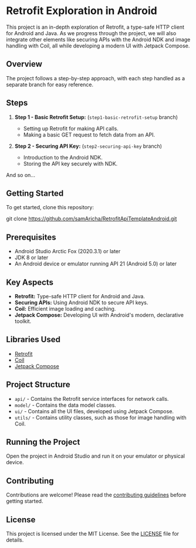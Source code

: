 # Retrofit Exploration in Android

This project is an in-depth exploration of Retrofit, a type-safe HTTP client for Android and Java. As we progress through the project, we will also integrate other elements like securing APIs with the Android NDK and image handling with Coil, all while developing a modern UI with Jetpack Compose.

## Overview

The project follows a step-by-step approach, with each step handled as a separate branch for easy reference.

## Steps

1. **Step 1 - Basic Retrofit Setup:** (`step1-basic-retrofit-setup` branch)
    - Setting up Retrofit for making API calls.
    - Making a basic GET request to fetch data from an API.

2. **Step 2 - Securing API Key:** (`step2-securing-api-key` branch)
    - Introduction to the Android NDK.
    - Storing the API key securely with NDK.

And so on...

## Getting Started

To get started, clone this repository:

git clone https://github.com/samAricha/RetrofitApiTemplateAndroid.git


## Prerequisites

- Android Studio Arctic Fox (2020.3.1) or later
- JDK 8 or later
- An Android device or emulator running API 21 (Android 5.0) or later

## Key Aspects

- **Retrofit:** Type-safe HTTP client for Android and Java.
- **Securing APIs:** Using Android NDK to secure API keys.
- **Coil:** Efficient image loading and caching.
- **Jetpack Compose:** Developing UI with Android's modern, declarative toolkit.

## Libraries Used

- [Retrofit](https://square.github.io/retrofit/)
- [Coil](https://coil-kt.github.io/coil/)
- [Jetpack Compose](https://developer.android.com/jetpack/compose)

## Project Structure

- `api/` - Contains the Retrofit service interfaces for network calls.
- `model/` - Contains the data model classes.
- `ui/` - Contains all the UI files, developed using Jetpack Compose.
- `utils/` - Contains utility classes, such as those for image handling with Coil.

## Running the Project

Open the project in Android Studio and run it on your emulator or physical device.

## Contributing

Contributions are welcome! Please read the [contributing guidelines](CONTRIBUTING.md) before getting started.

## License

This project is licensed under the MIT License. See the [LICENSE](LICENSE.md) file for details.

